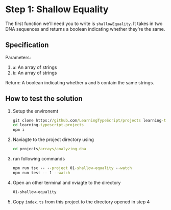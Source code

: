 # Step 1: Shallow Equality

The first function we'll need you to write is `shallowEquality`.
It takes in two DNA sequences and returns a boolean indicating whether they're the same.

## Specification

Parameters:

1. `a`: An array of strings
2. `b`: An array of strings

Return: A boolean indicating whether `a` and `b` contain the same strings.

## How to test the solution

1. Setup the environemt

   ```cmd
   git clone https://github.com/LearningTypeScript/projects learning-typescript-projects
   cd learning-typescript-projects
   npm i
   ```

2. Naviagte to the project directory using

   ```cmd
   cd projects/arrays/analyzing-dna
   ```

3. run following commands

   ```cmd
   npm run tsc -- --project 01-shallow-equality --watch
   npm run test -- 1 --watch
   ```

4. Open an other terminal and nviagte to the directory

   ```cmd
   01-shallow-equality
   ```

5. Copy `index.ts` from this project to the directory opened in step 4
